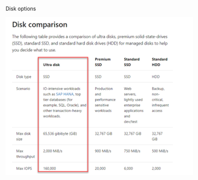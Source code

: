 Disk options

![4335cf98d9d46184bdb66724f2397c06.png](../_resources/c4d203c9bdeb4548a97e785783b8d306.png)
